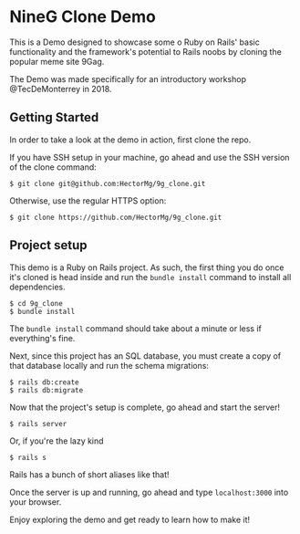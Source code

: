# NineG Clone Demo

This is a Demo designed to showcase some o Ruby on Rails' basic
functionality and the framework's potential to Rails noobs by cloning
the popular meme site 9Gag.

The Demo was made specifically for an introductory workshop @TecDeMonterrey in 2018.

## Getting Started

In order to take a look at the demo in action, first clone the repo.

If you have SSH setup in your machine, go ahead and use the SSH version
of the clone command:

```
$ git clone git@github.com:HectorMg/9g_clone.git
```

Otherwise, use the regular HTTPS option:

```
$ git clone https://github.com/HectorMg/9g_clone.git
```

## Project setup

This demo is a Ruby on Rails project. As such, the first thing you do
once it's cloned is head inside and run the `bundle install` command to
install all dependencies.

```
$ cd 9g_clone
$ bundle install
```

The `bundle install` command should take about a minute or less if
everything's fine.

Next, since this project has an SQL database, you must create a copy of
that database locally and run the schema migrations:

```
$ rails db:create
$ rails db:migrate
```

Now that the project's setup is complete, go ahead and start the server!

```
$ rails server
```

Or, if you're the lazy kind

```
$ rails s
```


Rails has a bunch of short aliases like that!

Once the server is up and running, go ahead and type `localhost:3000`
into your browser.


Enjoy exploring the demo and get ready to learn how to make it!


